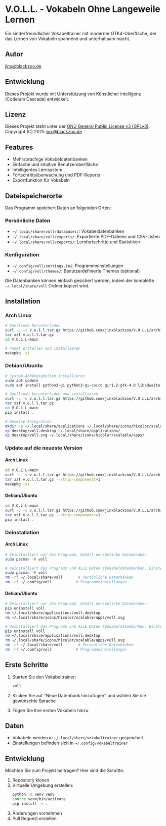 # V.O.L.L. - Vokabeln Ohne Langeweile Lernen

Ein kinderfreundlicher Vokabeltrainer mit moderner GTK4-Oberfläche, der das Lernen von Vokabeln spannend und unterhaltsam macht.

## Autor
jinx@blackzoo.de

## Entwicklung
Dieses Projekt wurde mit Unterstützung von Künstlicher Intelligenz (Codeium Cascade) entwickelt.

## Lizenz
Dieses Projekt steht unter der [GNU General Public License v3 (GPLv3)](LICENSE).
Copyright (C) 2025 jinx@blackzoo.de

## Features

- Mehrsprachige Vokabeldatenbanken
- Einfache und intuitive Benutzeroberfläche
- Intelligentes Lernsystem
- Fortschrittsüberwachung und PDF-Reports
- Exportfunktion für Vokabeln

## Dateispeicherorte

Das Programm speichert Daten an folgenden Orten:

### Persönliche Daten
- `~/.local/share/voll/databases/`: Vokabeldatenbanken
- `~/.local/share/voll/exports/`: Exportierte PDF-Dateien und CSV-Listen
- `~/.local/share/voll/reports/`: Lernfortschritte und Statistiken

### Konfiguration
- `~/.config/voll/settings.ini`: Programmeinstellungen
- `~/.config/voll/themes/`: Benutzerdefinierte Themes (optional)

Die Datenbanken können einfach gesichert werden, indem der komplette `~/.local/share/voll` Ordner kopiert wird.

## Installation

### Arch Linux
```bash
# Quellcode herunterladen
curl -L -o v.o.l.l.tar.gz https://github.com/jinxblackzoo/V.O.L.L/archive/main.tar.gz
tar xzf v.o.l.l.tar.gz
cd V.O.L.L-main

# Paket erstellen und installieren
makepkg -si
```

### Debian/Ubuntu
```bash
# System-Abhängigkeiten installieren
sudo apt update
sudo apt install python3-gi python3-gi-cairo gir1.2-gtk-4.0 libadwaita-1-0 python3-sqlalchemy python3-reportlab

# Quellcode herunterladen und installieren
curl -L -o v.o.l.l.tar.gz https://github.com/jinxblackzoo/V.O.L.L/archive/main.tar.gz
tar xzf v.o.l.l.tar.gz
cd V.O.L.L-main
pip install .

# Desktop-Integration
mkdir -p ~/.local/share/applications ~/.local/share/icons/hicolor/scalable/apps
cp desktop/voll.desktop ~/.local/share/applications/
cp desktop/voll.svg ~/.local/share/icons/hicolor/scalable/apps/
```

### Update auf die neueste Version

#### Arch Linux
```bash
cd V.O.L.L-main
curl -L -o v.o.l.l.tar.gz https://github.com/jinxblackzoo/V.O.L.L/archive/main.tar.gz
tar xzf v.o.l.l.tar.gz --strip-components=1
makepkg -si
```

#### Debian/Ubuntu
```bash
cd V.O.L.L-main
curl -L -o v.o.l.l.tar.gz https://github.com/jinxblackzoo/V.O.L.L/archive/main.tar.gz
tar xzf v.o.l.l.tar.gz --strip-components=1
pip install .
```

### Deinstallation

#### Arch Linux
```bash
# Deinstalliert nur das Programm, behält persönliche Datenbanken
sudo pacman -R voll

# Deinstalliert das Programm und ALLE Daten (Vokabeldatenbanken, Einstellungen, etc.)
sudo pacman -R voll
rm -rf ~/.local/share/voll       # Persönliche Datenbanken
rm -rf ~/.config/voll           # Programmeinstellungen
```

#### Debian/Ubuntu
```bash
# Deinstalliert nur das Programm, behält persönliche Datenbanken
pip uninstall voll
rm ~/.local/share/applications/voll.desktop
rm ~/.local/share/icons/hicolor/scalable/apps/voll.svg

# Deinstalliert das Programm und ALLE Daten (Vokabeldatenbanken, Einstellungen, etc.)
pip uninstall voll
rm ~/.local/share/applications/voll.desktop
rm ~/.local/share/icons/hicolor/scalable/apps/voll.svg
rm -rf ~/.local/share/voll       # Persönliche Datenbanken
rm -rf ~/.config/voll           # Programmeinstellungen
```

## Erste Schritte

1. Starten Sie den Vokabeltrainer:
   ```bash
   voll
   ```

2. Klicken Sie auf "Neue Datenbank hinzufügen" und wählen Sie die gewünschte Sprache

3. Fügen Sie Ihre ersten Vokabeln hinzu

## Daten

- Vokabeln werden in `~/.local/share/vokabeltrainer` gespeichert
- Einstellungen befinden sich in `~/.config/vokabeltrainer`

## Entwicklung

Möchten Sie zum Projekt beitragen? Hier sind die Schritte:

1. Repository klonen
2. Virtuelle Umgebung erstellen:
   ```bash
   python -m venv venv
   source venv/bin/activate
   pip install -e .
   ```
3. Änderungen vornehmen
4. Pull Request erstellen
